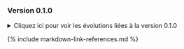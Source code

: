 

### <a id="0.1.">Version 0.1.0</a>

<details>
  <summary>Cliquez ici pour voir les évolutions liées à la version 0.1.0</summary>
<ul>
    <li>initialisation de la documentation (accueil et gestion des données)</li>
    <li>ajout de l'usage "variable socle" et des ressources afférentes</li>
</ul>
</details>

{% include markdown-link-references.md %}